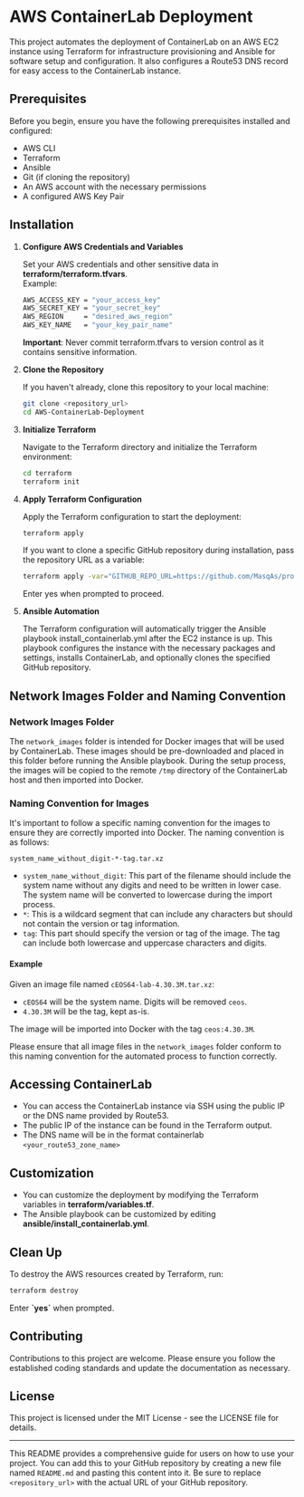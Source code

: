 # AWS ContainerLab Deployment

This project automates the deployment of ContainerLab on an AWS EC2 instance using Terraform for infrastructure provisioning and Ansible for software setup and configuration. It also configures a Route53 DNS record for easy access to the ContainerLab instance.

## Prerequisites

Before you begin, ensure you have the following prerequisites installed and configured:

- AWS CLI
- Terraform
- Ansible
- Git (if cloning the repository)
- An AWS account with the necessary permissions
- A configured AWS Key Pair

## Installation

1. **Configure AWS Credentials and Variables**

    Set your AWS credentials and other sensitive data in **terraform/terraform.tfvars**.  
    Example:

    ```bash
    AWS_ACCESS_KEY = "your_access_key"
    AWS_SECRET_KEY = "your_secret_key"
    AWS_REGION     = "desired_aws_region"
    AWS_KEY_NAME   = "your_key_pair_name"
    ```

    **Important**: Never commit terraform.tfvars to version control as it contains sensitive information.

2. **Clone the Repository**

   If you haven't already, clone this repository to your local machine:

   ```bash
   git clone <repository_url>
   cd AWS-ContainerLab-Deployment
   ```

3. **Initialize Terraform**

    Navigate to the Terraform directory and initialize the Terraform environment:

    ```bash
    cd terraform
    terraform init
    ```

4. **Apply Terraform Configuration**

    Apply the Terraform configuration to start the deployment:

    ```bash
    terraform apply
    ```

    If you want to clone a specific GitHub repository during installation, pass the repository URL as a variable:

    ```bash
    terraform apply -var="GITHUB_REPO_URL=https://github.com/MasqAs/projet-vxlan-automation"
    ```

    Enter yes when prompted to proceed.

5. **Ansible Automation**

    The Terraform configuration will automatically trigger the Ansible playbook install_containerlab.yml after the EC2 instance is up. This playbook configures the instance with the necessary packages and settings, installs ContainerLab, and optionally clones the specified GitHub repository.

## Network Images Folder and Naming Convention

### Network Images Folder

The `network_images` folder is intended for Docker images that will be used by ContainerLab. These images should be pre-downloaded and placed in this folder before running the Ansible playbook. During the setup process, the images will be copied to the remote `/tmp` directory of the ContainerLab host and then imported into Docker.

### Naming Convention for Images

It's important to follow a specific naming convention for the images to ensure they are correctly imported into Docker. The naming convention is as follows:

`system_name_without_digit-*-tag.tar.xz`

- `system_name_without_digit`: This part of the filename should include the system name without any digits and need to be written in lower case. The system name will be converted to lowercase during the import process.
- `*`: This is a wildcard segment that can include any characters but should not contain the version or tag information.
- `tag`: This part should specify the version or tag of the image. The tag can include both lowercase and uppercase characters and digits.

#### Example

Given an image file named `cEOS64-lab-4.30.3M.tar.xz`:

- `cEOS64` will be the system name. Digits will be removed `ceos`.
- `4.30.3M` will be the tag, kept as-is.

The image will be imported into Docker with the tag `ceos:4.30.3M`.

Please ensure that all image files in the `network_images` folder conform to this naming convention for the automated process to function correctly.


## Accessing ContainerLab

- You can access the ContainerLab instance via SSH using the public IP or the DNS name provided by Route53.
- The public IP of the instance can be found in the Terraform output.
- The DNS name will be in the format containerlab `<your_route53_zone_name>`

## Customization

- You can customize the deployment by modifying the Terraform variables in **terraform/variables.tf**.
- The Ansible playbook can be customized by editing **ansible/install_containerlab.yml**.

## Clean Up

To destroy the AWS resources created by Terraform, run:

```bash
terraform destroy
```

Enter **\`yes\`** when prompted.

## Contributing

Contributions to this project are welcome. Please ensure you follow the established coding standards and update the documentation as necessary.

## License

This project is licensed under the MIT License - see the LICENSE file for details.

---

This README provides a comprehensive guide for users on how to use your project. You can add this to your GitHub repository by creating a new file named `README.md` and pasting this content into it. Be sure to replace `<repository_url>` with the actual URL of your GitHub repository.
